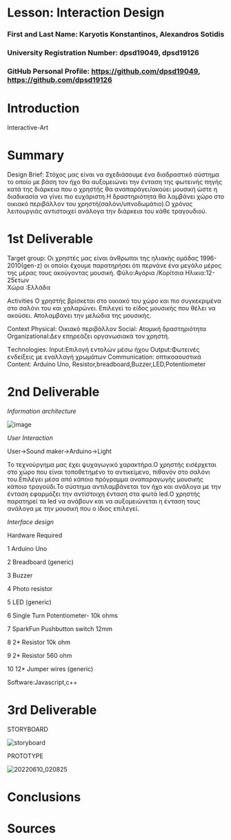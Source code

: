 # Lesson: Interaction Design

### First and Last Name: Karyotis Konstantinos, Alexandros Sotidis
### University Registration Number: dpsd19049, dpsd19126 
### GitHub Personal Profile: https://github.com/dpsd19049, https://github.com/dpsd19126

# Introduction
Interactive-Art
# Summary
Design Brief:
Στόχος μας είναι να σχεδιάσουμε ένα διαδραστικό σύστημα το οποίο με βάση τον ήχο θα αυξομειώνει την ένταση της φωτεινής πηγής κατά της διάρκεια που ο χρηστής θα αναπαράγει/ακούει μουσική ώστε η διαδικασία να γίνει πιο ευχάριστη.Η δραστηριότητα θα λαμβάνει χώρο στο οικιακό περιβάλλον του χρηστή(σαλόνι/υπνοδωμάτιο).Ο χρόνος λειτουργιάς αντιστοιχεί ανάλογα την διάρκεια του κάθε τραγουδιού.


# 1st Deliverable

Target group:
	Οι χρηστές μας είναι άνθρωποι της ηλιακής ομάδας 1996-2010(gen-z) οι οποίοι έχουμε παρατηρήσει ότι περνάνε ένα μεγάλο μέρος της μέρας τους ακούγοντας μουσική.
  Φύλο:Αγόρια /Κορίτσια
	Ηλικια:12-25ετων	
	Χώρα :Ελλάδα

Activities 
	Ο χρηστής βρίσκεται στο οικιακό του χώρο και πιο συγκεκριμένα στο σαλόνι του και χαλαρώνει. 
	Επιλεγεί το είδος μουσικής που θέλει να ακούσει.
	Απολαμβάνει την μελώδια της μουσικής.

Context
	Physical: Οικιακό περιβάλλον 
	Social: Ατομική δραστηριότητα 
	Organizational:Δεν επηρεάζει οργανωσιακά τον χρηστή.


Τechnologies: 
	Input:Επιλογή εντολών μέσω ήχου
	Output:Φωτεινές ενδείξεις με εναλλαγή χρωμάτων
	Communication: οπτικοαουστικά 
	Content: Arduino Uno,  Resistor,breadboard,Buzzer,LED,Potentiometer



# 2nd Deliverable
*Information architecture*


![image](https://user-images.githubusercontent.com/100956044/167307330-6e792521-4f9f-4073-b716-3a79a0834279.png)




*User Interaction*

User->Sound maker->Arduino->Light


Το τεχνούργημα μας έχει ψυχαγωγικό χαρακτήρα.Ο χρηστής εισέρχεται στο χώρο που είναι τοποθετημένο το αντικείμενο, πιθανόν στο σαλόνι του.Επιλέγει μέσα από κάποιο πρόγραμμα αναπαραγωγής μουσικής κάποιο τραγούδι.Το σύστημα αντιλαμβάνεται τον ήχο και ανάλογα με την ένταση εφαρμόζει την αντίστοιχη ένταση στα φωτά led.Ο χρηστής παρατηρεί τα led να ανάβουν και να αυξομειώνεται η ένταση τους ανάλογα με την μουσική που ο ίδιος επιλεγεί.



*Interface design*


Hardware Required

1       Arduino Uno	

2	Breadboard (generic)

3      Buzzer

4     Photo resistor  

5     LED (generic)  

6      Single Turn Potentiometer- 10k ohms

7     SparkFun Pushbutton switch 12mm

8     2*  Resistor 10k ohm

9    2*	Resistor 560 ohm

10    12*  Jumper wires (generic)



	
	

Software:Javascript,c++



# 3rd Deliverable 

STORYBOARD




![storyboard](https://user-images.githubusercontent.com/100956044/172960634-35bbe153-cb4c-469e-8840-0d1d3e5ffdd1.jpg)



PROTOTYPE




![20220610_020825](https://user-images.githubusercontent.com/100956044/172960802-c643d26e-886b-45a7-a24c-56328a2de950.jpg)







# Conclusions


# Sources

